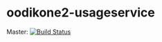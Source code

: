 # oodikone2-usageservice

Master: [![Build Status](https://travis-ci.org/UniversityOfHelsinkiCS/oodikone2-usageservice.svg?branch=master)](https://travis-ci.org/UniversityOfHelsinkiCS/oodikone2-usageservice)